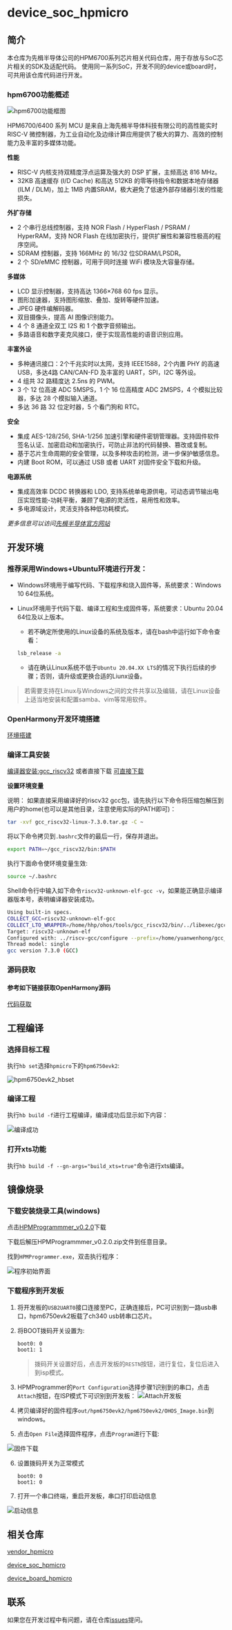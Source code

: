 # device_soc_hpmicro

## 简介

本仓库为先楫半导体公司的HPM6700系列芯片相关代码仓库，用于存放与SoC芯片相关的SDK及适配代码。
使用同一系列SoC，开发不同的device或board时，可共用该仓库代码进行开发。

### hpm6700功能概述

![hpm6700功能框图](figures/hpm6750_soc.png)

HPM6700/6400 系列 MCU 是来自上海先楫半导体科技有限公司的高性能实时 RISC-V 微控制器，为工业自动化及边缘计算应用提供了极大的算力、高效的控制能力及丰富的多媒体功能。

**性能**

- RISC-V 内核支持双精度浮点运算及强大的 DSP 扩展，主频高达 816 MHz。
- 32KB 高速缓存 (I/D Cache) 和高达 512KB 的零等待指令和数据本地存储器 (ILM / DLM)，加上 1MB 内置SRAM，极大避免了低速外部存储器引发的性能损失。

**外扩存储**

- 2 个串行总线控制器，支持 NOR Flash / HyperFlash / PSRAM / HyperRAM，支持 NOR Flash 在线加密执行，提供扩展性和兼容性极高的程序空间。
- SDRAM 控制器，支持 166MHz 的 16/32 位SDRAM/LPSDR。
- 2 个 SD/eMMC 控制器，可用于同时连接 WiFi 模块及大容量存储。

**多媒体**

- LCD 显示控制器，支持高达 1366×768 60 fps 显示。
- 图形加速器，支持图形缩放、叠加、旋转等硬件加速。
- JPEG 硬件编解码器。
- 双目摄像头，提高 AI 图像识别能力。
- 4 个 8 通道全双工 I2S 和 1 个数字音频输出。
- 多路语音和数字麦克风接口，便于实现高性能的语音识别应用。

**丰富外设**

- 多种通讯接口：2个千兆实时以太网，支持 IEEE1588，2个内置 PHY 的高速 USB，多达4路 CAN/CAN-FD 及丰富的 UART，SPI，I2C 等外设。
- 4 组共 32 路精度达 2.5ns 的 PWM。 
- 3 个 12 位高速 ADC 5MSPS，1 个 16 位高精度 ADC 2MSPS，4 个模拟比较器，多达 28 个模拟输入通道。
- 多达 36 路 32 位定时器，5 个看门狗和 RTC。

**安全**

- 集成 AES-128/256, SHA-1/256 加速引擎和硬件密钥管理器。支持固件软件签名认证、加密启动和加密执行，可防止非法的代码替换、篡改或复制。
- 基于芯片生命周期的安全管理，以及多种攻击的检测，进一步保护敏感信息。
- 内建 Boot ROM，可以通过 USB 或者 UART 对固件安全下载和升级。

**电源系统**
- 集成高效率 DCDC 转换器和 LDO, 支持系统单电源供电，可动态调节输出电压实现性能-功耗平衡，兼顾了电源的灵活性，易用性和效率。
- 多电源域设计，灵活支持各种低功耗模式。

*更多信息可以访问*[*先楫半导体官方网站*](http://www.hpmicro.com/)


## 开发环境

### 推荐采用Windows+Ubuntu环境进行开发：

-   Windows环境用于编写代码、下载程序和烧入固件等，系统要求：Windows 10 64位系统。

-   Linux环境用于代码下载、编译工程和生成固件等，系统要求：Ubuntu 20.04 64位及以上版本。

    - 若不确定所使用的Linux设备的系统及版本，请在bash中运行如下命令查看：

    ```bash
    lsb_release -a
    ```

    - 请在确认Linux系统不低于`Ubuntu 20.04.XX LTS`的情况下执行后续的步骤；否则，请升级或更换合适的Liunx设备。

> 若需要支持在Linux与Windows之间的文件共享以及编辑，请在Linux设备上适当地安装和配置samba、vim等常用软件。

### OpenHarmony开发环境搭建

[环境搭建](https://gitee.com/openharmony/docs/blob/OpenHarmony-v3.2-Beta3/zh-cn/device-dev/quick-start/quickstart-lite-env-setup.md)

### 编译工具安装

[编译器安装:gcc_riscv32](https://gitee.com/openharmony/docs/blob/HEAD/zh-cn/device-dev/quick-start/quickstart-lite-steps-hi3861-setting.md#section34435451256) 或者直接下载 [可直接下载](https://repo.huaweicloud.com/harmonyos/compiler/gcc_riscv32/7.3.0/linux/gcc_riscv32-linux-7.3.0.tar.gz)


**设置环境变量**

说明： 如果直接采用编译好的riscv32 gcc包，请先执行以下命令将压缩包解压到用户的home(也可以是其他目录，注意使用实际的PATH即可)：

```bash
tar -xvf gcc_riscv32-linux-7.3.0.tar.gz -C ~
```

将以下命令拷贝到`.bashrc`文件的最后一行，保存并退出。

```bash
export PATH=~/gcc_riscv32/bin:$PATH
```

执行下面命令使环境变量生效:

```bash
source ~/.bashrc
```
Shell命令行中输入如下命令`riscv32-unknown-elf-gcc -v`，如果能正确显示编译器版本号，表明编译器安装成功。

```bash
Using built-in specs.
COLLECT_GCC=riscv32-unknown-elf-gcc
COLLECT_LTO_WRAPPER=/home/hhp/ohos/tools/gcc_riscv32/bin/../libexec/gcc/riscv32-unknown-elf/7.3.0/lto-wrapper
Target: riscv32-unknown-elf
Configured with: ../riscv-gcc/configure --prefix=/home/yuanwenhong/gcc_compiler_riscv/gcc_riscv32/gcc_riscv32 --target=riscv32-unknown-elf --with-arch=rv32imc --with-abi=ilp32 --disable-__cxa_atexit --disable-libgomp --disable-libmudflap --enable-libssp --disable-libstdcxx-pch --disable-nls --disable-shared --disable-threads --disable-multilib --enable-poison-system-directories --enable-languages=c,c++ --with-gnu-as --with-gnu-ld --with-newlib --with-system-zlib CFLAGS='-fstack-protector-strong -O2 -D_FORTIFY_SOURCE=2 -Wl,-z,relro,-z,now,-z,noexecstack -fPIE' CXXFLAGS='-fstack-protector-strong -O2 -D_FORTIFY_SOURCE=2 -Wl,-z,relro,-z,now,-z,noexecstack -fPIE' LDFLAGS=-Wl,-z,relro,-z,now,-z,noexecstack 'CXXFLAGS_FOR_TARGET=-Os -mcmodel=medlow -Wall -fstack-protector-strong -Wl,-z,relro,-z,now,-z,noexecstack -Wtrampolines -fno-short-enums -fno-short-wchar' 'CFLAGS_FOR_TARGET=-Os -mcmodel=medlow -Wall -fstack-protector-strong -Wl,-z,relro,-z,now,-z,noexecstack -Wtrampolines -fno-short-enums -fno-short-wchar' --with-headers=/home/yuanwenhong/gcc_compiler_riscv/gcc_riscv32/gcc-riscv32/riscv32-unknown-elf/include --with-mpc=/usr/local/mpc-1.1.0 --with-gmp=/usr/local/gmp-6.1.2 --with-mpfr=/usr/local/mpfr-4.0.2
Thread model: single
gcc version 7.3.0 (GCC)
```

### 源码获取

#### 参考如下链接获取OpenHarmony源码

[代码获取](https://gitee.com/openharmony/docs/blob/HEAD/zh-cn/device-dev/get-code/sourcecode-acquire.md)


## 工程编译

### 选择目标工程

执行`hb set`选择`hpmicro`下的`hpm6750evk2`:

![hpm6750evk2_hbset](figures/hbset.png)

### 编译工程

执行`hb build -f`进行工程编译，编译成功后显示如下内容：

![编译成功](figures/build_success.png)


### 打开xts功能

执行`hb build -f --gn-args="build_xts=true"`命令进行xts编译。

## 镜像烧录

### 下载安装烧录工具(windows)

点击[HPMProgrammmer_v0.2.0](https://gitee.com/huohongpeng/hpmprogrammmer/releases/download/v0.2.0/HPMProgrammmer_v0.2.0.zip)下载

下载后解压HPMProgrammmer_v0.2.0.zip文件到任意目录。

找到`HPMProgrammer.exe`，双击执行程序：

![程序初始界面](figures/HPMProgrammer_start.png)

### 下载程序到开发板

1. 将开发板的`USB2UART0`接口连接至PC，正确连接后，PC可识别到一路usb串口，hpm6750evk2板载了ch340 usb转串口芯片。

2. 将BOOT拨码开关设置为:

    ```bash
    boot0: 0 
    boot1: 1
    ``` 

    > 拨码开关设置好后，点击开发板的`RESTN`按钮，进行复位，复位后进入到isp模式。

3. HPMProgrammer的`Port Configuration`选择步骤1识别到的串口，点击`Attach`按钮，在ISP模式下可识别到开发板：
![Attach开发板](figures/attach_success.png)

4. 拷贝编译好的固件程序`out/hpm6750evk2/hpm6750evk2/OHOS_Image.bin`到windows。

5. 点击`Open File`选择固件程序，点击`Program`进行下载:

![固件下载](figures/download_success.png)

6. 设置拨码开关为正常模式

    ```
    boot0: 0 
    boot1: 0 
    ```

7. 打开一个串口终端，重启开发板，串口打印启动信息

![启动信息](figures/boot_info.png)

## 相关仓库

[vendor_hpmicro](https://gitee.com/openharmony/vendor_hpmicro)

[device_soc_hpmicro](https://gitee.com/openharmony/device_soc_hpmicro)

[device_board_hpmicro](https://gitee.com/openharmony/device_board_hpmicro)

## 联系

如果您在开发过程中有问题，请在仓库[issues](https://gitee.com/openharmony/device_soc_hpmicro/issues)提问。





